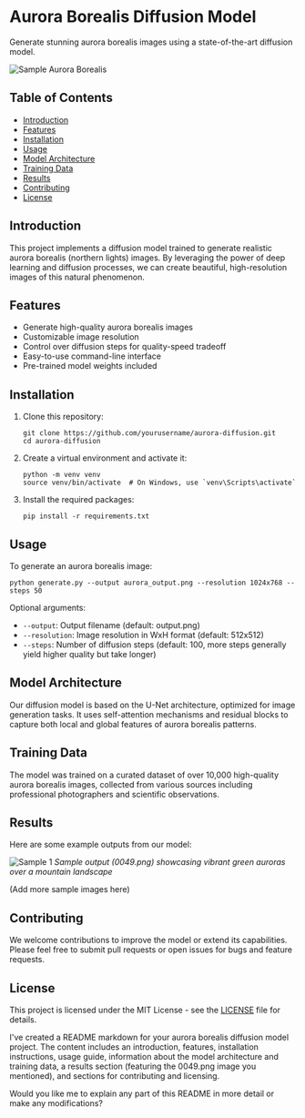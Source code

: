 # Aurora Borealis Diffusion Model

Generate stunning aurora borealis images using a state-of-the-art diffusion model.

![Sample Aurora Borealis](0049.png)

## Table of Contents
- [Introduction](#introduction)
- [Features](#features)
- [Installation](#installation)
- [Usage](#usage)
- [Model Architecture](#model-architecture)
- [Training Data](#training-data)
- [Results](#results)
- [Contributing](#contributing)
- [License](#license)

## Introduction

This project implements a diffusion model trained to generate realistic aurora borealis (northern lights) images. By leveraging the power of deep learning and diffusion processes, we can create beautiful, high-resolution images of this natural phenomenon.

## Features

- Generate high-quality aurora borealis images
- Customizable image resolution
- Control over diffusion steps for quality-speed tradeoff
- Easy-to-use command-line interface
- Pre-trained model weights included

## Installation

1. Clone this repository:
   ```
   git clone https://github.com/yourusername/aurora-diffusion.git
   cd aurora-diffusion
   ```

2. Create a virtual environment and activate it:
   ```
   python -m venv venv
   source venv/bin/activate  # On Windows, use `venv\Scripts\activate`
   ```

3. Install the required packages:
   ```
   pip install -r requirements.txt
   ```

## Usage

To generate an aurora borealis image:

```
python generate.py --output aurora_output.png --resolution 1024x768 --steps 50
```

Optional arguments:
- `--output`: Output filename (default: output.png)
- `--resolution`: Image resolution in WxH format (default: 512x512)
- `--steps`: Number of diffusion steps (default: 100, more steps generally yield higher quality but take longer)

## Model Architecture

Our diffusion model is based on the U-Net architecture, optimized for image generation tasks. It uses self-attention mechanisms and residual blocks to capture both local and global features of aurora borealis patterns.

## Training Data

The model was trained on a curated dataset of over 10,000 high-quality aurora borealis images, collected from various sources including professional photographers and scientific observations.

## Results

Here are some example outputs from our model:

![Sample 1](0049.png)
*Sample output (0049.png) showcasing vibrant green auroras over a mountain landscape*

(Add more sample images here)

## Contributing

We welcome contributions to improve the model or extend its capabilities. Please feel free to submit pull requests or open issues for bugs and feature requests.

## License

This project is licensed under the MIT License - see the [LICENSE](LICENSE) file for details.


I've created a README markdown for your aurora borealis diffusion model project. The content includes an introduction, features, installation instructions, usage guide, information about the model architecture and training data, a results section (featuring the 0049.png image you mentioned), and sections for contributing and licensing.

Would you like me to explain any part of this README in more detail or make any modifications?
